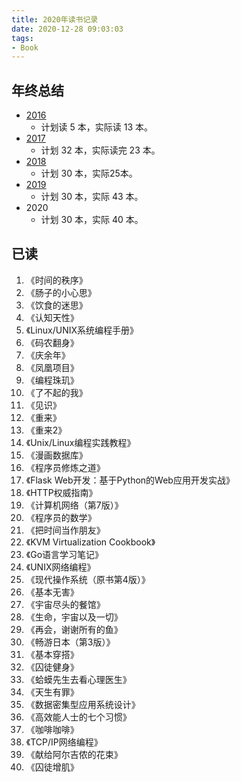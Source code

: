 ```yaml
---
title: 2020年读书记录
date: 2020-12-28 09:03:03
tags:
- Book
---
```



## 年终总结

* [2016](https://zdyxry.github.io/2016/12/31/2016%E5%B9%B4%E8%AF%BB%E4%B9%A6%E8%AE%B0%E5%BD%95/)
  * 计划读 5 本，实际读 13 本。
* [2017](https://zdyxry.github.io/2017/12/31/2017%E5%B9%B4%E8%AF%BB%E4%B9%A6%E8%AE%B0%E5%BD%95/)
  * 计划 32 本，实际读完 23 本。
* [2018](https://zdyxry.github.io/2018/12/30/2018%E5%B9%B4%E8%AF%BB%E4%B9%A6%E8%AE%B0%E5%BD%95/)
  * 计划 30 本，实际25本。
* [2019](https://zdyxry.github.io/2019/12/09/2019%E5%B9%B4%E8%AF%BB%E4%B9%A6%E8%AE%B0%E5%BD%95/)
  * 计划 30 本，实际 43 本。
* 2020
  * 计划 30 本，实际 40 本。


## 已读
1. 《时间的秩序》
2. 《肠子的小心思》
3. 《饮食的迷思》
4. 《认知天性》
5. 《Linux/UNIX系统编程手册》
6. 《码农翻身》
7. 《庆余年》
8. 《凤凰项目》
9. 《编程珠玑》
10. 《了不起的我》
11. 《见识》
12. 《重来》
13. 《重来2》
14. 《Unix/Linux编程实践教程》
15. 《漫画数据库》
16. 《程序员修炼之道》
17. 《Flask Web开发：基于Python的Web应用开发实战》
18. 《HTTP权威指南》
19. 《计算机网络（第7版）》
20. 《程序员的数学》
21. 《把时间当作朋友》
22. 《KVM Virtualization Cookbook》
23. 《Go语言学习笔记》
24. 《UNIX网络编程》
25. 《现代操作系统（原书第4版）》
26. 《基本无害》
27. 《宇宙尽头的餐馆》
28. 《生命，宇宙以及一切》
29. 《再会，谢谢所有的鱼》
30. 《畅游日本（第3版）》
31. 《基本穿搭》
32. 《囚徒健身》
33. 《蛤蟆先生去看心理医生》
34. 《天生有罪》
35. 《数据密集型应用系统设计》
36. 《高效能人士的七个习惯》
37. 《咖啡咖啡》
38. 《TCP/IP网络编程》
39. 《献给阿尔吉侬的花束》
40. 《囚徒增肌》
